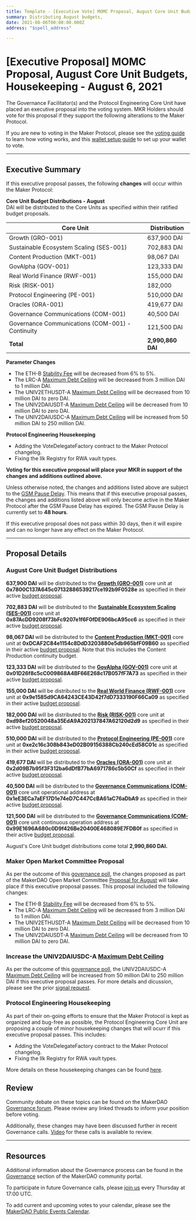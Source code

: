 ```yaml
---
title: Template - [Executive Vote] MOMC Proposal, August Core Unit Budgets, Housekeeping - August 6, 2021
summary: Distributing August budgets, 
date: 2021-08-06T00:00:00.000Z
address: "$spell_address"

---
```

# [Executive Proposal] MOMC Proposal, August Core Unit Budgets, Housekeeping - August 6, 2021

The Governance Facilitator(s) and the Protocol Engineering Core Unit have placed an executive proposal into the voting system. MKR Holders should vote for this proposal if they support the following alterations to the Maker Protocol.

If you are new to voting in the Maker Protocol, please see the [voting guide](https://community-development.makerdao.com/en/learn/governance/how-voting-works/) to learn how voting works, and this [wallet setup guide](https://community-development.makerdao.com/en/learn/governance/voting-setup/) to set up your wallet to vote.

---

## Executive Summary

If this executive proposal passes, the following **changes** will occur within the Maker Protocol:

**Core Unit Budget Distributions - August**  
DAI will be distributed to the Core Units as specified within their ratified budget proposals.

| Core Unit | Distribution |
|-|-|
| Growth (GRO-001) | 637,900 DAI|
| Sustainable Ecosystem Scaling (SES-001) | 702,883 DAI|
| Content Production (MKT-001) | 98,067 DAI|
| GovAlpha (GOV-001) | 123,333 DAI|
| Real World Finance (RWF-001) | 155,000 DAI|
| Risk (RISK-001) | 182,000 |
| Protocol Engineering (PE-001) | 510,000 DAI|
| Oracles (ORA-001) | 419,677 DAI|
| Governance Communications (COM-001) | 40,500 DAI|
| Governance Communications (COM-001) - Continuity | 121,500 DAI |
| **Total** | **2,990,860 DAI** |


**Parameter Changes**
* The ETH-B [Stability Fee](https://makerdao.world/en/learn/governance/param-stability-fee) will be decreased from 6% to 5%.
* The LRC-A [Maximum Debt Ceiling](https://makerdao.world/en/learn/governance/module-dciam) will be decreased from 3 million DAI to 1 million DAI.
* The UNIV2ETHUSDT-A [Maximum Debt Ceiling](https://makerdao.world/en/learn/governance/module-dciam) will be decreased from 10 million DAI to zero DAI.
* The UNIV2DAIUSDT-A [Maximum Debt Ceiling](https://makerdao.world/en/learn/governance/module-dciam) will be decreased from 10 million DAI to zero DAI.
* The UNIV2DAIUSDC-A [Maximum Debt Ceiling](https://makerdao.world/en/learn/governance/module-dciam) will be increased from 50 million DAI to 250 million DAI.

**Protocol Engineering Housekeeping**
* Adding the VoteDelegateFactory contract to the Maker Protocol changelog.
* Fixing the Ilk Registry for RWA vault types.

**Voting for this executive proposal will place your MKR in support of the changes and additions outlined above.**

Unless otherwise noted, the changes and additions listed above are subject to the [GSM Pause Delay](https://community-development.makerdao.com/en/learn/governance/param-gsm-pause-delay). This means that if this executive proposal passes, the changes and additions listed above will only become active in the Maker Protocol after the GSM Pause Delay has expired. The GSM Pause Delay is currently set to **48 hours**.

If this executive proposal does not pass within 30 days, then it will expire and can no longer have any effect on the Maker Protocol.

---

## Proposal Details

### August Core Unit Budget Distributions

**637,900 DAI** will be distributed to the **[Growth (GRO-001)](https://mips.makerdao.com/mips/details/MIP39c2SP4)** core unit at **0x7800C137A645c07132886539217ce192b9F0528e** as specified in their active [budget proposal](https://mips.makerdao.com/mips/details/MIP40c3SP19).

**702,883 DAI** will be distributed to the **[Sustainable Ecosystem Scaling (SES-001)](https://mips.makerdao.com/mips/details/MIP39c2SP10)** core unit at **0x87AcDD9208f73bFc9207e1f6F0fDE906bcA95cc6** as specified in their active [budget proposal](https://mips.makerdao.com/mips/details/MIP40c3SP10).

**98,067 DAI** will be distributed to the **[Content Production (MKT-001)](https://mips.makerdao.com/mips/details/MIP39c2SP5)** core unit at **0xDCAF2C84e1154c8DdD3203880e5db965bfF09B60** as specified in their active [budget proposal](https://mips.makerdao.com/mips/details/MIP40c3SP21). Note that this includes the Content Production continuity budget.

**123,333 DAI** will be distributed to the **[GovAlpha (GOV-001)](https://mips.makerdao.com/mips/details/MIP39c2SP3)** core unit at **0x01D26f8c5cC009868A4BF66E268c17B057fF7A73** as specified in their active [budget proposal](https://mips.makerdao.com/mips/details/MIP40c3SP11).

**155,000 DAI** will be distributed to the **[Real World Finance (RWF-001)](https://mips.makerdao.com/mips/details/MIP39c2SP1)** core unit at **0x9e1585d9CA64243CE43D42f7dD7333190F66Ca09** as specified in their active [budget proposal](https://mips.makerdao.com/mips/details/MIP40c3SP12).

**182,000 DAI** will be distributed to the **[Risk (RISK-001)](https://mips.makerdao.com/mips/details/MIP39c2SP2)** core unit at **0xd98ef20520048a35EdA9A202137847A62120d2d9** as specified in their active [budget proposal](https://mips.makerdao.com/mips/details/MIP40c3SP13).

**510,000 DAI** will be distributed to the **[Protocol Engineering (PE-001)](https://mips.makerdao.com/mips/details/MIP39c2SP7)** core unit at **0xe2c16c308b843eD02B09156388Cb240cEd58C01c** as specified in their active [budget proposal](https://mips.makerdao.com/mips/details/MIP40c3SP7).

**419,677 DAI** will be distributed to the **[Oracles (ORA-001)](https://mips.makerdao.com/mips/details/MIP39c2SP13)** core unit at **0x2d09B7b95f3F312ba6dDfB77bA6971786c5b50Cf** as specified in their active [budget proposal](https://mips.makerdao.com/mips/details/MIP40c3SP15).

**40,500 DAI** will be distributed to the **[Governance Communications (COM-001)](https://mips.makerdao.com/mips/details/MIP39c2SP8)** core unit operational address at **0x1eE3ECa7aEF17D1e74eD7C447CcBA61aC76aDbA9** as specified in their active [budget proposal](https://mips.makerdao.com/mips/details/MIP40c3SP8).

**121,500 DAI** will be distributed to the **[Governance Communications (COM-001)](https://mips.makerdao.com/mips/details/MIP39c2SP8)** core unit continuous operation address at **0x99E1696A680c0D9f426Be20400E468089E7FDB0f** as specified in their active [budget proposal](https://mips.makerdao.com/mips/details/MIP40c3SP8).

August's Core Unit budget distributions come total **2,990,860 DAI.**

### Maker Open Market Committee Proposal

As per the outcome of this [governance poll](https://vote.makerdao.com/polling/QmVG38FK?network=mainnet#poll-detail), the changes proposed as part of the MakerDAO Open Market Committee [Proposal for August](https://forum.makerdao.com/t/parameter-changes-proposal-ppg-omc-001-29-july-2021/9584) will take place if this executive proposal passes. This proposal included the following changes:
* The ETH-B [Stability Fee](https://makerdao.world/en/learn/governance/param-stability-fee) will be decreased from 6% to 5%.
* The LRC-A [Maximum Debt Ceiling](https://makerdao.world/en/learn/governance/module-dciam) will be decreased from 3 million DAI to 1 million DAI.
* The UNIV2ETHUSDT-A [Maximum Debt Ceiling](https://makerdao.world/en/learn/governance/module-dciam) will be decreased from 10 million DAI to zero DAI.
* The UNIV2DAIUSDT-A [Maximum Debt Ceiling](https://makerdao.world/en/learn/governance/module-dciam) will be decreased from 10 million DAI to zero DAI.

### Increase the UNIV2DAIUSDC-A [Maximum Debt Ceiling](https://makerdao.world/en/learn/governance/module-dciam)

As per the outcome of this [governance poll](https://vote.makerdao.com/polling/QmRAuMND?network=mainnet#poll-detail), the UNIV2DAIUSDC-A [Maximum Debt Ceiling](https://makerdao.world/en/learn/governance/module-dciam) will be increased from 50 million DAI to 250 million DAI if this executive proposal passes. For more details and dicussion, please see the prior [signal request](https://forum.makerdao.com/t/signal-request-adjust-univ2daiusdc-a-dc-iam-line/9481). 

### Protocol Engineering Housekeeping

As part of their on-going efforts to ensure that the Maker Protocol is kept as organized and bug-free as possible, the Protocol Engineering Core Unit are proposing a couple of minor housekeeping changes that will ocurr if this executive proposal passes. This includes:
* Adding the VoteDelegateFactory contract to the Maker Protocol changelog.
* Fixing the Ilk Registry for RWA vault types.

More details on these housekeeping changes can be found [here](https://forum.makerdao.com/t/protocol-engineering-housekeeping-tasks-6th-august-2021/9712).

## Review

Community debate on these topics can be found on the MakerDAO [Governance forum](https://forum.makerdao.com/). Please review any linked threads to inform your position before voting.

Additionally, these changes may have been discussed further in recent Governance calls. [Video](https://www.youtube.com/playlist?list=PLLzkWCj8ywWNq5-90-Id6VPSsrk4OWVan) for these calls is available to review.

---

## Resources

Additional information about the Governance process can be found in the [Governance](https://community-development.makerdao.com/en/learn/governance) section of the MakerDAO community portal.

To participate in future Governance calls, please [join us](https://github.com/makerdao/community/tree/master/governance/governance-and-risk-meetings) every Thursday at 17:00 UTC.

To add current and upcoming votes to your calendar, please see the [MakerDAO Public Events Calendar](https://calendar.google.com/calendar/embed?src=makerdao.com_3efhm2ghipksegl009ktniomdk%40group.calendar.google.com&ctz=UTC&mode=week&showCalendars=0&showPrint=0).

